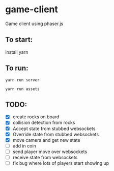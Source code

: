 # game-client
Game client using phaser.js


## To start:
install yarn


## To run:
`yarn run server`

`yarn run assets`

## TODO:
- [x] create rocks on board
- [x] collision detection from rocks
- [x] Accept state from stubbed websockets
- [x] Override state from stubbed websockets 
- [x] move camera and get new state
- [ ] add in coin
- [ ] send player move over websockets
- [ ] receive state from websockets
- [ ] fix bug where lots of players start showing up
